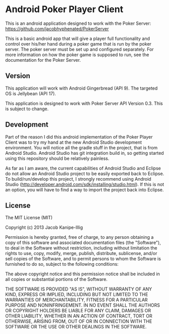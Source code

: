 Android Poker Player Client
===

This is an android application designed to work with the Poker Server: https://github.com/jacobhyphenated/PokerServer

This is a basic android app that will give a player full functionality and control over his/her hand during a poker game that is run by the poker server.  The poker server must be set up and configured separately.  For more information on how the poker game is supposed to run, see the documentation for the Poker Server.

Version
----
This application will work with Android Gingerbread (API 9).  The targeted OS is Jellybean (API 17).

This application is designed to work with Poker Server API Version 0.3. This is subject to change.

Development
-----
Part of the reason I did this android implementation of the Poker Player Client was to try my hand at the new Android Studio development environment. You will notice all the gradle stuff in the project, that is from Android Studio.  Android Studio has git integration build in, so getting started using this repository should be relatively painless.

As far as I am aware, the current capabilities of Android Studio and Eclipse do not allow an Android Studio project to be easily exported back to Eclipse.  To build/run/develop this project, I strongly recommend using Android Studio (http://developer.android.com/sdk/installing/studio.html).  If this is not an option, you will have to find  a way to import the project back into Eclipse.

License
----
The MIT License (MIT)

Copyright (c) 2013 Jacob Kanipe-Illig

Permission is hereby granted, free of charge, to any person obtaining a copy
of this software and associated documentation files (the "Software"), to deal
in the Software without restriction, including without limitation the rights
to use, copy, modify, merge, publish, distribute, sublicense, and/or sell
copies of the Software, and to permit persons to whom the Software is
furnished to do so, subject to the following conditions:

The above copyright notice and this permission notice shall be included in
all copies or substantial portions of the Software.

THE SOFTWARE IS PROVIDED "AS IS", WITHOUT WARRANTY OF ANY KIND, EXPRESS OR
IMPLIED, INCLUDING BUT NOT LIMITED TO THE WARRANTIES OF MERCHANTABILITY,
FITNESS FOR A PARTICULAR PURPOSE AND NONINFRINGEMENT. IN NO EVENT SHALL THE
AUTHORS OR COPYRIGHT HOLDERS BE LIABLE FOR ANY CLAIM, DAMAGES OR OTHER
LIABILITY, WHETHER IN AN ACTION OF CONTRACT, TORT OR OTHERWISE, ARISING FROM,
OUT OF OR IN CONNECTION WITH THE SOFTWARE OR THE USE OR OTHER DEALINGS IN
THE SOFTWARE.

